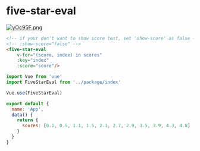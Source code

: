 # five-star-eval

[![yOc95F.png](https://s3.ax1x.com/2021/02/24/yOc95F.png)](https://imgtu.com/i/yOc95F)

```html
<!-- if your don't want to show score text, set 'show-score' as false -->
<!-- :show-score="false" -->
<five-star-eval
    v-for="(score, index) in scores"
    :key="index"
    :score="score"/>
```

```js
import Vue from 'vue'
import FiveStarEval from '../package/index'

Vue.use(FiveStarEval)

export default {
  name: 'App',
  data() {
    return {
      scores: [0.1, 0.5, 1.1, 1.5, 2.1, 2.7, 2.9, 3.5, 3.9, 4.3, 4.8]
    }
  }
}
```
